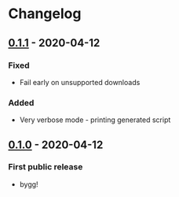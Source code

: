 # Changelog

## [0.1.1] - 2020-04-12
### Fixed
- Fail early on unsupported downloads
### Added
- Very verbose mode - printing generated script

## [0.1.0] - 2020-04-12
### First public release
- bygg!

[0.1.1]: https://github.com/erkkah/bygg/compare/v0.1.0...v0.1.1
[0.1.0]: https://github.com/erkkah/bygg/releases/tag/v0.1.0
